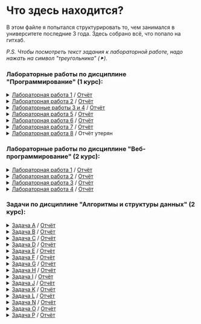 ﻿# Что здесь находится?
 В этом файле я попытался структурировать то, чем занимался в университете последние 3 года. Здесь собрано всё, что попало на гитхаб.
 
 *P.S. Чтобы посмотреть текст задания к лабораторной работе, надо нажать на символ "треугольника" (⯈).*
 ### Лабораторные работы по дисциплине "Программирование" (1 курс):
<details>
 <summary><a href="https://github.com/Gramdel/lab1">Лабораторная работа 1</a> / <a href="https://github.com/Gramdel/What-is-here/blob/main/reports/lab1.pdf">Отчёт</a></summary>
 <p align="center">
  <img src="https://github.com/Gramdel/What-is-here/blob/main/src/img/lab1_task.png"/>
 </p>
</details>
<details>
 <summary><a href="https://github.com/Gramdel/lab2">Лабораторная работа 2</a> / <a href="https://github.com/Gramdel/What-is-here/blob/main/reports/lab2.pdf">Отчёт</a></summary>
 <p align="center">
  <img src="https://github.com/Gramdel/What-is-here/blob/main/src/img/lab2_task_1.png"/>
  <img src="https://github.com/Gramdel/What-is-here/blob/main/src/img/lab2_task_2.png"/>
 </p>

Базовые классы и симулятор сражения находятся в *[jar-архиве](https://se.ifmo.ru/documents/10180/660917/Pokemon.jar/a7ce60af-6ee6-47d0-a95e-e5ed9a697bd2)* (обновлен 9.10.2018, исправлен баг с добавлением атак и кодировкой). Документация в формате javadoc - *[здесь](https://se.ifmo.ru/~tony/doc/)*.

Информацию о покемонах, цепочках эволюции и атаках можно найти на сайтах http://poke-universe.ru, http://pokemondb.net, http://veekun.com/dex/pokemon
</details>
<details>
 <summary><a href="https://github.com/Gramdel/lab3">Лабораторные работы 3 и 4</a> / <a href="https://github.com/Gramdel/What-is-here/blob/main/reports/lab3.pdf">Отчёт</a></summary>
 <p align="center">
  <img src="https://github.com/Gramdel/What-is-here/blob/main/src/img/lab3_task.png"/>
  <img src="https://github.com/Gramdel/What-is-here/blob/main/src/img/lab4_task.PNG"/>
 </p>
</details>
<details>
 <summary><a href="https://github.com/Gramdel/lab5">Лабораторная работа 5</a> / <a href="https://github.com/Gramdel/What-is-here/blob/main/reports/lab5.pdf">Отчёт</a></summary>
 <p align="center">
  <img src="https://github.com/Gramdel/What-is-here/blob/main/src/img/lab5_task_1.png"/>
  <img src="https://github.com/Gramdel/What-is-here/blob/main/src/img/lab5_task_2.png"/>
  <img src="https://github.com/Gramdel/What-is-here/blob/main/src/img/lab5_task_3.png"/>
  <img src="https://github.com/Gramdel/What-is-here/blob/main/src/img/lab5_task_4.png"/>
  <img src="https://github.com/Gramdel/What-is-here/blob/main/src/img/lab5_task_5.png"/>
 </p>
</details>
<details>
 <summary><a href="https://github.com/Gramdel/lab6">Лабораторная работа 6</a> / <a href="https://github.com/Gramdel/What-is-here/blob/main/reports/lab6.pdf">Отчёт</a></summary>
 <p align="center">
  <img src="https://github.com/Gramdel/What-is-here/blob/main/src/img/lab6_task_1.png"/>
  <img src="https://github.com/Gramdel/What-is-here/blob/main/src/img/lab6_task_2.png"/>
 </p>
</details>
<details>
 <summary><a href="https://github.com/Gramdel/lab7">Лабораторная работа 7</a> / <a href="https://github.com/Gramdel/What-is-here/blob/main/reports/lab7.pdf">Отчёт</a></summary>
 <p align="center">
  <img src="https://github.com/Gramdel/What-is-here/blob/main/src/img/lab7_task.png"/>
 </p>
</details>
<details>
 <summary><a href="https://github.com/Gramdel/lab8">Лабораторная работа 8</a> / Отчёт утерян</summary>
 <p align="center">
  <img src="https://github.com/Gramdel/What-is-here/blob/main/src/img/lab8_task_1.png"/>
  <img src="https://github.com/Gramdel/What-is-here/blob/main/src/img/lab8_task_2.png"/>
 </p>
</details>

 ### Лабораторные работы по дисциплине "Веб-программирование" (2 курс):
<details>
 <summary><a href="https://github.com/Gramdel/web_lab1">Лабораторная работа 1</a> / <a href="https://github.com/Gramdel/What-is-here/blob/main/reports/web_lab1.pdf">Отчёт</a></summary>
 <p align="center">
  <img src="https://github.com/Gramdel/What-is-here/blob/main/src/img/web_lab1_task.PNG"/>
  <img src="https://github.com/Gramdel/What-is-here/blob/main/src/img/web_lab1_area.PNG"/>
 </p>
</details>
<details>
 <summary><a href="https://github.com/Gramdel/web_lab2">Лабораторная работа 2</a> / <a href="https://github.com/Gramdel/What-is-here/blob/main/reports/web_lab2.pdf">Отчёт</a></summary>
 <p align="center">
  <img src="https://github.com/Gramdel/What-is-here/blob/main/src/img/web_lab2_task_1.PNG"/>
  <img src="https://github.com/Gramdel/What-is-here/blob/main/src/img/web_lab2_task_2.PNG"/>
  <img src="https://github.com/Gramdel/What-is-here/blob/main/src/img/web_lab2_area.PNG"/>
 </p>
</details>
<details>
 <summary><a href="https://github.com/Gramdel/web_lab3">Лабораторная работа 3</a> / <a href="https://github.com/Gramdel/What-is-here/blob/main/reports/web_lab3.pdf">Отчёт</a></summary>
 <p align="center">
  <img src="https://github.com/Gramdel/What-is-here/blob/main/src/img/web_lab3_task_1.PNG"/>
  <img src="https://github.com/Gramdel/What-is-here/blob/main/src/img/web_lab3_task_2.PNG"/>
  <img src="https://github.com/Gramdel/What-is-here/blob/main/src/img/web_lab3_area.PNG"/>
 </p>
</details>
<details>
 <summary><a href="https://github.com/Gramdel/web_lab4">Лабораторная работа 4</a> / <a href="https://github.com/Gramdel/What-is-here/blob/main/reports/web_lab4.pdf">Отчёт</a></summary>
 <p align="center">
  <img src="https://github.com/Gramdel/What-is-here/blob/main/src/img/web_lab4_task_1.PNG"/>
  <img src="https://github.com/Gramdel/What-is-here/blob/main/src/img/web_lab4_task_2.PNG"/>
  <img src="https://github.com/Gramdel/What-is-here/blob/main/src/img/web_lab4_area.PNG"/>
 </p>
</details>

### Задачи по дисциплине "Алгоритмы и структуры данных" (2 курс):
<details>
 <summary><a href="https://github.com/Gramdel/algolabs/tree/main/A">Задача A</a> / <a href="https://github.com/Gramdel/What-is-here/blob/main/reports/alg_block1.pdf">Отчёт</a></summary>

| | |
| --- | --- |
| Ограничение времени | 2 секунды |
| Ограничение памяти | 64Mb |
| Ввод | стандартный ввод или agro.in |
| Вывод | стандартный вывод или agro.out |

Городской школьник Лёша поехал на лето в деревню и занялся выращиванием цветов. Он посадил n цветков вдоль одной длинной прямой грядки, и они успешно выросли. Лёша посадил множество различных видов цветков, i-й от начала грядки цветок имеет вид ai, где ai — целое число, номер соответствующего вида в «Каталоге юного агронома».

Теперь Лёша хочет сделать фотографию выращенных им цветов и выложить ее в раздел «мои грядки» в социальной сети для агрономов «ВКомпосте». На фотографии будет виден отрезок из одного или нескольких высаженных подряд цветков.

Однако он заметил, что фотография смотрится не очень интересно, если на ней много одинаковых цветков подряд. Лёша решил, что если на фотографии будут видны три цветка одного вида, высаженные подряд, то его друзья — специалисты по эстетике цветочных фотографий — поставят мало лайков.

Помогите ему выбрать для фотографирования как можно более длинный участок своей грядки, на котором нет трех цветков одного вида подряд.

#### Формат ввода
В первой строке содержится целое число n (1 ≤ n ≤ 200 000) — количество цветов на грядке.

Во второй строке содержится n целых чисел ai (1 ≤ ai ≤ 10^9), обозначающих вид очередного цветка. Одинаковые цветки обозначаются одинаковыми числами, разные — разными.

#### Формат вывода
Выведите номер первого и последнего цветка на самом длинном искомом участке. Цветки нумерются от 1 до n.

Если самых длинных участков несколько, выведите участок, который начинается раньше.

#### Пример
| Ввод | Вывод |
| --- | --- |
| 6 <br/> 5 6 6 6 23 9 | 3 6 |
</details>
<details>
 <summary><a href="https://github.com/Gramdel/algolabs/tree/main/B">Задача B</a> / <a href="https://github.com/Gramdel/What-is-here/blob/main/reports/alg_block1.pdf">Отчёт</a></summary>

| | |
| --- | --- |
| Ограничение времени | 1 секунда |
| Ограничение памяти | 256Mb |
| Ввод | стандартный ввод или input.txt |
| Вывод | стандартный вывод или output.txt |

Недавно Глеб открыл зоопарк. Он решил построить его в форме круга и, естественно, обнёс забором. Глеб взял вас туда начальником охраны. Казалось бы все началось так хорошо, но именно в вашу первую смену все животные разбежались. В зоопарке n животных различных видов, также под каждый из видов есть свои ловушки. К сожалению некоторые животные враждуют с друг другом в природе (они обозначены разными буквами), а зоопарк обнесён забором и имеет форму круга. С помощью камер, удалось выяснить, где находятся все животные. Умная система поддержки жизнедеятельности зоопарка уже просканировала зоопарк и вывела id всех животных и ловушек в том порядке, в котором они видны из центра зоопарка. Получилось так, что все животные и все ловушки находятся на краю зоопарка. Вы хотите понять, могут ли животные прийти в свою ловушку так, чтобы их путь не пересекался с другими. Если да, также предъявите какую-нибудь из схем поимки животных.

#### Формат ввода
На вход подается строчка из 2 ⋅ n символов латинского алфавита, где маленькая буква - животное, а большая - ловушка. Размер строки не более 100000.

#### Формат вывода
Требуется вывести "Impossible", если решения не существует или "Possible", если можно вернуть всех животных в клетки. В случае если можно, то для каждой ловушки в порядке обхода требуется вывести индекс животного в ней.

#### Пример 1
| Ввод | Вывод |
| --- | --- |
| ABba | Possible <br/> 2 1 |

#### Пример 2
| Ввод | Вывод |
| --- | --- |
| ABab | Impossible |
</details>
<details>
 <summary><a href="https://github.com/Gramdel/algolabs/tree/main/C">Задача C</a> / <a href="https://github.com/Gramdel/What-is-here/blob/main/reports/alg_block1.pdf">Отчёт</a></summary>

| | |
| --- | --- |
| Ограничение времени | 1 секунда |
| Ограничение памяти | 64Mb |
| Ввод | стандартный ввод или input.txt |
| Вывод | стандартный вывод или output.txt |

Вадим разрабатывает парсер конфигурационных файлов для своего проекта. Файл состоит из блоков, которые выделяются с помощью символов «{» — начало блока, и «}» — конец блока. Блоки могут вкладываться друг в друга. В один блок может быть вложено несколько других блоков.

В конфигурационном файле встречаются переменные. Каждая переменная имеет имя, которое состоит из не более чем десяти строчных букв латинского алфавита. Переменным можно присваивать числовые значения. Изначально все переменные имеют значение 0.

Присваивание нового значения записывается как \<variable\>=\<number\>, где \<variable\> — имя переменной, а \<number\> — целое число, по модулю не превосходящее 10^9. Парсер читает конфигурационный файл построчно. Как только он встречает выражение присваивания, он присваивает новое значение переменной. Это значение сохраняется до конца текущего блока, а затем восстанавливается старое значение переменной. Если в блок вложены другие блоки, то внутри тех из них, которые идут после присваивания, значение переменной также будет новым.

Кроме того, в конфигурационном файле можно присваивать переменной значение другой переменной. Это действие записывается как \<variable1\>=\<variable2\>. Прочитав такую строку, парсер присваивает текущее значение переменной variable2 переменной variable1. Как и в случае присваивания константного значения, новое значение сохраняется только до конца текущего блока. После окончания блока переменной возвращается значение, которое было перед началом блока.

Для отладки Вадим хочет напечатать присваиваемое значение для каждой строки вида \<variable1\>=\<variable2\>. Помогите ему отладить парсер.

#### Формат ввода
Входные данные содержат хотя бы одну и не более 10^5 строк. Каждая строка имеет один из четырех типов:
 - { — начало блока;
 - } — конец блока;
 - \<variable\>=\<number\> — присваивание переменной значения, заданного числом;
 - \<variable1\>=\<variable2\> — присваивание одной переменной значения другой переменной. Переменные \<variable1\> и \<variable2\> могут совпадать.
Гарантируется, что ввод является корректным и соответствует описанию из условия. Ввод не содержит пробелов.

#### Формат вывода
Для каждой строки типа \<variable1\>=\<variable2\> выведите значение, которое было присвоено.

#### Пример
| Ввод | Вывод |
| --- | --- |
| a=b<br/>b=123<br/>var=b<br/>b=-34<br/>{<br/>c=b<br/>b=1000000000<br/>d=b<br/>{<br/>a=b<br/>e=var<br/>}<br/>}<br/>b=b | 0<br/>123<br/>-34<br/>1000000000<br/>1000000000<br/>123<br/>-34 |
</details>
<details>
 <summary><a href="https://github.com/Gramdel/algolabs/tree/main/D">Задача D</a> / <a href="https://github.com/Gramdel/What-is-here/blob/main/reports/alg_block1.pdf">Отчёт</a></summary>

| | |
| --- | --- |
| Ограничение времени | 1 секунда |
| Ограничение памяти | 64Mb |
| Ввод | стандартный ввод или chaos.in |
| Вывод | стандартный вывод или chaos.out |

В секретной лаборатории профессора Хаоса проходит эксперимент по выращиванию особо опасных бактерий. В начале первого дня эксперимента у Хаоса имеется a особо опасных бактерий.

Каждый день эксперимента устроен следующим образом. Рано утром профессор достает из контейнера все свои бактерии и помещает их в инкубатор, где бактерии начинают делиться. Вместо каждой бактерии образуется b новых бактерий.

После извлечения бактерий из инкубатора c из них используются для проведения различных опытов и затем уничтожаются. Если после извлечения из инкубатора имеется менее c бактерий, для проведения опытов используются все имеющиеся бактерии, и эксперимент заканчивается.

Оставшиеся бактерии в конце дня необходимо поместить в контейнер и продолжить использовать в эксперименте. Однако в контейнер можно поместить не более d бактерий, поэтому если число оставшихся бактерий больше d, то в контейнер помещаются d бактерий, а остальные уничтожаются.

Теперь профессор Хаос хочет выяснить, сколько особо опасных бактерий будет у него в контейнере после k-го дня эксперимента. Помогите ему найти ответ на этот вопрос.

#### Формат ввода
В единственной строке входного файла содержится пять целых чисел a, b, c, d и k (1 ≤ a, b ≤ 1000, 0 ≤ c ≤ 1000, 1 ≤ d ≤ 1000, a ≤ d, 1 ≤ k ≤ 10^18).

#### Формат вывода
Выведите одно число — количество бактерий у Хаоса к концу k-го дня. Если эксперимент завершится в k-й день или ранее, выведите число 0.

#### Пример 1
| Ввод | Вывод |
| --- | --- |
| 1 3 1 5 2 | 5 |

#### Пример 2
| Ввод | Вывод |
| --- | --- |
| 1 2 0 4 3 | 4 |

#### Пример 3
| Ввод | Вывод |
| --- | --- |
| 1 2 3 5 2 | 0 |
</details>
<details>
 <summary><a href="https://github.com/Gramdel/algolabs/tree/main/E">Задача E</a> / <a href="https://github.com/Gramdel/What-is-here/blob/main/reports/alg_block2.pdf">Отчёт</a></summary>

| | |
| --- | --- |
| Ограничение времени | 0.1 секунда |
| Ограничение памяти | 256Mb |
| Ввод | стандартный ввод или input.txt |
| Вывод | стандартный вывод или output.txt |

На прямой расположены стойла, в которые необходимо расставить коров так, чтобы минимальное расcтояние между коровами было как можно больше.

#### Формат ввода
В первой строке вводятся числа N (2 < N ≤ 10^5) – количество стойл и K (1 < K < N ) – количество коров. Во второй строке задаются N натуральных чисел в порядке возрастания – координаты стойл (координаты не превосходят 10^9).

#### Формат вывода
Выведите одно число – наибольшее возможное допустимое расстояние.

#### Пример 1
| Ввод | Вывод |
| --- | --- |
| 6 3<br/>2 5 7 11 15 20 | 9 |

#### Пример 2
| Ввод | Вывод |
| --- | --- |
| 5 3<br/>1 2 3 100 1000 | 99 |
</details>
<details>
 <summary><a href="https://github.com/Gramdel/algolabs/tree/main/F">Задача F</a> / <a href="https://github.com/Gramdel/What-is-here/blob/main/reports/alg_block2.pdf">Отчёт</a></summary>

| | |
| --- | --- |
| Ограничение времени | 1 секунда |
| Ограничение памяти | 256Mb |
| Ввод | стандартный ввод или number.in |
| Вывод | стандартный вывод или number.out |

Вася написал на длинной полоске бумаги большое число и решил похвастаться своему старшему брату Пете этим достижением. Но только он вышел из комнаты, чтобы позвать брата, как его сестра Катя вбежала в комнату и разрезала полоску бумаги на несколько частей. В результате на каждой части оказалось одна или несколько идущих подряд цифр.

Теперь Вася не может вспомнить, какое именно число он написал. Только помнит, что оно было очень большое. Чтобы утешить младшего брата, Петя решил выяснить, какое максимальное число могло быть написано на полоске бумаги перед разрезанием. Помогите ему!

#### Формат ввода
Выведите в выходной файл одну строку — максимальное число, которое могло быть написано на полоске перед разрезанием.

#### Формат вывода
Выведите одно число – наибольшее возможное допустимое расстояние.

#### Пример 1
| Ввод | Вывод |
| --- | --- |
| 2<br/>20<br/>004<br/>66 | 66220004 |

#### Пример 2
| Ввод | Вывод |
| --- | --- |
| 3 | 3 |
</details>
<details>
 <summary><a href="https://github.com/Gramdel/algolabs/tree/main/G">Задача G</a> / <a href="https://github.com/Gramdel/What-is-here/blob/main/reports/alg_block2.pdf">Отчёт</a></summary>

| | |
| --- | --- |
| Ограничение времени | 2 секунды |
| Ограничение памяти | 256Mb |
| Ввод | стандартный ввод или aurora.in |
| Вывод | стандартный вывод или aurora.out |

Ходят легенды, что пока Аврора спала, ей снилось, что она ходит по разным местам: леса, поля, города и сёла. И вот однажды она наткнулась на пещеру, в которой сидел мудрец. Когда мудрец поднял на Аврору глаза, он изрёк: «Дорогая Аврора! Ты уже годами скитаешься по этим землям. Я хочу предложить тебе задачку. Вот тебе строка s. Каждая буква из алфавита имеет свой вес ci. Вес строки, которую ты можешь получить из s многократным обменом любых двух букв, вычисляется так: для каждой буквы алфавита посчитай максимальное расстояние между позициями, в которых стоит эта буква и перемножь его с весом этой буквы. Принеси мне строку максимально возможного веса, и я тебе расскажу, в чём смысл жизни».

К счастью, когда Аврора уже шла со строкой к мудрецу, её поцеловал Филипп, и Аврора вышла из этого кошмара. Теперь вам предлагается самим окунуться в этот кошмар и решить поставленную задачу.

#### Формат ввода
Дана строка, состоящая из строчных букв латинского алфавита (1 ≤ |s| ≤ 10^5). Следующая строка ввода содержит 26 чисел — веса букв латинского алфавита от «a» до «z», веса неотрицательны и не превосходят 2^31 - 1.

#### Формат вывода
Выведите строку s, в которой переставлены буквы так, чтобы полученный вес был максимально возможным. Если искомых вариантов несколько, выведите любой из них.

#### Пример
| Ввод | Вывод |
| --- | --- |
| lkshrules <br/> 0 1 2 3 4 5 6 7 8 9 10 11 12 13 14 15 16 17 18 19 20 21 22 23 24 25 | slkhruels |
</details>
<details>
 <summary><a href="https://github.com/Gramdel/algolabs/tree/main/H">Задача H</a> / <a href="https://github.com/Gramdel/What-is-here/blob/main/reports/alg_block2.pdf">Отчёт</a></summary>

| | |
| --- | --- |
| Ограничение времени | 2 секунды |
| Ограничение памяти | 256Mb |
| Ввод | стандартный ввод или shop.in |
| Вывод | стандартный вывод или shop.out |

У Билла большая семья: трое сыновей, девять внуков. И всех надо кормить. Поэтому Билл раз в неделю ходит в магазин.

Однажды Билл пришел в магазин и увидел, что в магазине проводится акция под названием «каждый k-й товар бесплатно». Изучив правила акции, Билл выяснил следующее. Пробив на кассе товары, покупатель получает чек. Пусть в чеке n товаров, тогда n/k округленное вниз самых дешевых из них достаются бесплатно.

Например, если в чеке пять товаров за 200, 100, 1000, 400 и 100 рублей, соответственно, и k = 2, то бесплатно достаются оба товара по 100 рублей, всего покупатель должен заплатить 1600 рублей.

Билл уже выбрал товары, и направился к кассе, когда сообразил, что товары, которые он хочет купить, можно разбить на несколько чеков, и благодаря этому потратить меньше денег.

Помогите Биллу выяснить, какую минимальную сумму он сможет заплатить за выбранные товары, возможно разбив их на несколько чеков.

#### Формат ввода
Первая строка входного файла содержит два целых числа n, k (1 ≤ n ≤ 100 000, 2 ≤ k ≤ 100) — количество товаров, которые хочет купит Билл и параметр акции «каждый k-й товар бесплатно».

Следующая строка содержит n целых чисел ai (1 ≤ ai ≤ 10 000) — цены товаров, которые покупает Билл.

#### Пример
| Ввод | Вывод |
| --- | --- |
| 5 2 <br/> 200 100 1000 400 100 | 1300 |
</details>
<details>
 <summary><a href="https://github.com/Gramdel/algolabs/tree/main/I">Задача I</a> / <a href="https://github.com/Gramdel/What-is-here/blob/main/reports/alg_block3.pdf">Отчёт</a></summary>

| | |
| --- | --- |
| Ограничение времени | 1 секунда |
| Ограничение памяти | 256Mb |
| Ввод | стандартный ввод или input.txt |
| Вывод | стандартный вывод или output.txt |

Петя, которому три года, очень любит играть с машинками. Всего у Пети N различных машинок, которые хранятся на полке шкафа так высоко, что он сам не может до них дотянуться. Одновременно на полу комнаты может находиться не более K машинок. Петя играет с одной из машинок на полу и если он хочет поиграть с другой машинкой, которая также находится на полу, то дотягивается до нее сам. Если же машинка находится на полке, то он обращается за помощью к маме. Мама может достать для Пети машинку с полки и одновременно с этим поставить на полку любую машинку с пола. Мама очень хорошо знает своего ребенка и может предугадать последовательность, в которой Петя захочет играть с машинками. При этом, чтобы не мешать Петиной игре, она хочет совершить как можно меньше операций по подъему машинки с пола, каждый раз правильно выбирая машинку, которую следует убрать на полку. Ваша задача состоит в том, чтобы определить минимальное количество операций. Перед тем, как Петя начал играть, все машинки стоят на полке.

#### Формат ввода
В первой строке содержаться три числа N, K и P (1≤ K, N ≤ 100000, 1≤ P ≤ 500000). В следующих P строках записаны номера машинок в том порядке, в котором Петя захочет играть с ними.

#### Формат вывода
Выведите единственное число: минимальное количество операций, которое надо совершить Петиной маме.

#### Пример
| Ввод | Вывод |
| --- | --- |
| 3 2 7<br/>1<br/>2<br/>3<br/>1<br/>3<br/>1<br/>2 | 4 |
</details>
<details>
 <summary><a href="https://github.com/Gramdel/algolabs/tree/main/J">Задача J</a> / <a href="https://github.com/Gramdel/What-is-here/blob/main/reports/alg_block3.pdf">Отчёт</a></summary>
 
| | |
| --- | --- |
| Ограничение времени | 0.6 секунд |
| Ограничение памяти | 256Mb |
| Ввод | стандартный ввод или input.txt |
| Вывод | стандартный вывод или output.txt |

Гоблины Мглистых гор очень любях ходить к своим шаманам. Так как гоблинов много, к шаманам часто образуются очень длинные очереди. А поскольку много гоблинов в одном месте быстро образуют шумную толку, которая мешает шаманам проводить сложные медицинские манипуляции, последние решили установить некоторые правила касательно порядка в очереди.

Обычные гоблины при посещении шаманов должны вставать в конец очереди. Привилегированные же гоблины, знающие особый пароль, встают ровно в ее середину, причем при нечетной длине очереди они встают сразу за центром.

Так как гоблины также широко известны своим непочтительным отношением ко всяческим правилам и законам, шаманы попросили вас написать программу, которая бы отслеживала порядок гоблинов в очереди.

#### Формат ввода
В первой строке входных данный записано число N (1 ≤ N ≤ 10^5) - количество запросов. Следующие N строк содержат описание запросов в формате:
 - \+ i — гоблин с номером i (1 ≤ i ≤ N) встаёт в конец очереди.
 - \* i — привилегированный гоблин с номером i встает в середину очереди.
 - \- — первый гоблин из очереди уходит к шаманам. Гарантируется, что на момент такого запроса очередь не пуста.

#### Формат вывода
Для каждого запроса типа - программа должна вывести номер гоблина, который должен зайти к шаманам.

#### Пример 1
| Ввод | Вывод |
| --- | --- |
| 7<br/>+ 1<br/>+ 2<br/>-<br/>+ 3<br/>+ 4<br/>-<br/>- | 1<br/>2<br/>3 |

#### Пример 2
| Ввод | Вывод |
| --- | --- |
| 2<br/>* 1<br/>+ 2 |  |
</details>
<details>
 <summary><a href="https://github.com/Gramdel/algolabs/tree/main/K">Задача K</a> / <a href="https://github.com/Gramdel/What-is-here/blob/main/reports/alg_block3.pdf">Отчёт</a></summary>
 
| | |
| --- | --- |
| Ограничение времени | 1 секунда |
| Ограничение памяти | 188Gb |
| Ввод | стандартный ввод или input.txt |
| Вывод | стандартный вывод или output.txt |

Пете поручили написать менеджер памяти для новой стандартной библиотеки языка \varphi++. В распоряжении у менеджера находится массив из N последовательных ячеек памяти, пронумерованных от 1 до N. Задача менеджера – обрабатывать запросы приложений на выделение и освобождение памяти. Запрос на выделение памяти имеет один параметр K. Такой запрос означает, что приложение просит выделить ему K последовательных ячеек памяти. Если в распоряжении менеджера есть хотя бы один свободный блок из K последовательных ячеек, то он обязан в ответ на запрос выделить такой блок. При этом непосредственно перед самой первой ячейкой памяти выделяемого блока не должно располагаться свободной ячейки памяти. После этого выделенные ячейки становятся занятыми и не могут быть использованы для выделения памяти, пока не будут освобождены. Если блока из K последовательных свободных ячеек нет, то запрос отклоняется. Запрос на освобождение памяти имеет один параметр T. Такой запрос означает, что менеджер должен освободить память, выделенную ранее при обработке запроса с порядковым номером T. Запросы нумеруются, начиная с единицы. Гарантируется, что запрос с номером T – запрос на выделение, причем к нему еще не применялось освобождение памяти. Освобожденные ячейки могут снова быть использованы для выделения памяти. Если запрос с номером T был отклонен, то текущий запрос на освобождение памяти игнорируется. Требуется написать менеджер памяти, удовлетворяющий приведенным критериям.

#### Формат ввода
Первая строка входного файла содержит числа N и M – количество ячеек памяти и количество запросов соответственно (1 ≤ N ≤ 2^31 - 1; 1 ≤ M ≤ 10^5). Каждая из следующих M строк содержит по одному числу: (i+1)-я строка входного файла (1 ≤ i ≤ M) содержит либо положительное число K, если i-й запрос – запрос на выделение с параметром K (1 ≤ K ≤ N), либо отрицательное число -T, если i-й запрос – запрос на освобождение с параметром T (1 ≤ T < i).

#### Формат вывода
Для каждого запроса на выделение памяти выведите в выходной файл результат обработки этого запроса: для успешных запросов выведите номер первой ячейки памяти в выделенном блоке, для отклоненных запросов выведите число -1. Результаты нужно выводить в порядке следования запросов во входном файле.

#### Пример 1
| Ввод | Вывод |
| --- | --- |
| 42 9<br/>7<br/>3<br/>8<br/>-2<br/>6<br/>5<br/>-5<br/>9<br/>4 | 1<br/>8<br/>11<br/>19<br/>25<br/>30<br/>19 |

#### Пример 2
| Ввод | Вывод |
| --- | --- |
| 128 12<br/>1<br/>2<br/>4<br/>-2<br/>8<br/>-3<br/>16<br/>-5<br/>32<br/>-7<br/>64<br/>-1 | 1<br/>2<br/>4<br/>8<br/>16<br/>32<br/>64 |
</details>
<details>
 <summary><a href="https://github.com/Gramdel/algolabs/tree/main/L">Задача L</a> / <a href="https://github.com/Gramdel/What-is-here/blob/main/reports/alg_block3.pdf">Отчёт</a></summary>
 
| | |
| --- | --- |
| Ограничение времени | 0.5 секунд |
| Ограничение памяти | 256Mb |
| Ввод | стандартный ввод или input.txt |
| Вывод | стандартный вывод или output.txt |

Рассмотрим последовательность целых чисел длины N. По ней с шагом 1 двигается «окно» длины K, то есть сначала в «окне» видно первые K чисел, на следующем шаге в «окне» уже будут находиться K чисел, начиная со второго, и так далее до конца последовательности. Требуется для каждого положения «окна» определить минимум в нём.

#### Формат ввода
В первой строке входных данных содержатся два числа N и K (1 ≤ N ≤ 150000, 1 ≤ K ≤ 10000, K ≤ N) – длины последовательности и «окна», соответственно. На следующей строке находятся N чисел – сама последовательность. Числа последовательности не превосходят по модулю 10^5.

#### Формат вывода
Выходые данные должны содержать N - K + 1 строк – минимумы для каждого положения «окна».

#### Пример
| Ввод | Вывод |
| --- | --- |
| 7 3<br/>1 3 2 4 5 3 1 | 1 2 2 3 1 |
</details>
<details>
 <summary><a href="https://github.com/Gramdel/algolabs/tree/main/N">Задача N</a> / <a href="https://github.com/Gramdel/What-is-here/blob/main/reports/alg_block4.pdf">Отчёт</a></summary>
 
| | |
| --- | --- |
| Ограничение времени | 1 секунда |
| Ограничение памяти | 256Mb |
| Ввод | стандартный ввод или input.txt |
| Вывод | стандартный вывод или output.txt |

У Васи есть n свинок-копилок, свинки занумерованы числами от 1 до n. Каждая копилка может быть открыта единственным соответствующим ей ключом или разбита.

Вася положил ключи в некоторые из копилок (он помнит, какой ключ лежит в какой из копилок). Теперь Вася собрался купить машину, а для этого ему нужно достать деньги из всех копилок. При этом он хочет разбить как можно меньшее количество копилок (ведь ему еще нужно копить деньги на квартиру, дачу, вертолет…). Помогите Васе определить, какое минимальное количество копилок нужно разбить.

#### Формат ввода
В первой строке содержится число n — количество свинок-копилок (1 ≤ n ≤ 100). Далее идет n строк с описанием того, где лежит ключ от какой копилки: в i-й из этих строк записан номер копилки, в которой находится ключ от i-й копилки.

#### Формат вывода
Выведите единственное число: минимальное количество копилок, которые необходимо разбить.

#### Пример
| Ввод | Вывод |
| --- | --- |
| 4<br/>2<br/>1<br/>2<br/>4 | 2 |
</details>
<details>
 <summary><a href="https://github.com/Gramdel/algolabs/tree/main/O">Задача O</a> / <a href="https://github.com/Gramdel/What-is-here/blob/main/reports/alg_block4.pdf">Отчёт</a></summary>

| | |
| --- | --- |
| Ограничение времени | 2 секунды |
| Ограничение памяти | 64Mb |
| Ввод | стандартный ввод или input.txt |
| Вывод | стандартный вывод или output.txt |

Во время теста Михаил Дмитриевич заметил, что некоторые лкшата обмениваются записками. Сначала он хотел поставить им всем двойки, но в тот день Михаил Дмитриевич был добрым, а потому решил разделить лкшат на две группы: списывающих и дающих списывать, и поставить двойки только первым.

У Михаила Дмитриевича записаны все пары лкшат, обменявшихся записками. Требуется определить, сможет ли он разделить лкшат на две группы так, чтобы любой обмен записками осуществлялся от лкшонка одной группы лкшонку другой группы.

#### Формат ввода
В первой строке находятся два числа N и M — количество лкшат и количество пар лкшат, обменивающихся записками (1 ≤ N ≤ 100, 0 ≤ M ≤ N(N-1)/2). Далее в M строках расположены описания пар лкшат: два различных числа, соответствующие номерам лкшат, обменивающихся записками (нумерация лкшат идёт с 1). Каждая пара лкшат перечислена не более одного раза.

#### Формат вывода
Необходимо вывести ответ на задачу Павла Олеговича. Если возможно разделить лкшат на две группы, выведите «YES»; иначе выведите «NO».

#### Пример
| Ввод | Вывод |
| --- | --- |
| 3 2<br/>1 2<br/>2 3 | YES |
</details>
<details>
 <summary><a href="https://github.com/Gramdel/algolabs/tree/main/P">Задача P</a> / <a href="https://github.com/Gramdel/What-is-here/blob/main/reports/alg_block4.pdf">Отчёт</a></summary>

| | |
| --- | --- |
| Ограничение времени | 2 секунды |
| Ограничение памяти | 256Mb |
| Ввод | стандартный ввод или avia.in |
| Вывод | стандартный вывод или avia.out |

Главного конструктора Петю попросили разработать новую модель самолёта для компании «Air Бубундия». Оказалось, что самая сложная часть заключается в подборе оптимального размера топливного бака.

Главный картограф «Air Бубундия» Вася составил подробную карту Бубундии. На этой карте он отметил расход топлива для перелёта между каждой парой городов.

Петя хочет сделать размер бака минимально возможным, для которого самолёт сможет долететь от любого города в любой другой (возможно, с дозаправками в пути).

#### Формат ввода
Первая строка входного файла содержит натуральное число n (1 ≤ n ≤ 1000) — число городов в Бубундии. Далее идут n строк по n чисел каждая. j-е число в i-й строке равно расходу топлива при перелёте из i-го города в j-й. Все числа не меньше нуля и меньше 10^9. Гарантируется, что для любого i в i-й строчке i-е число равно нулю.

#### Формат вывода
Первая строка выходного файла должна содержать одно число — оптимальный размер бака.о разбить.

#### Пример
| Ввод | Вывод |
| --- | --- |
| 4<br/>0 10 12 16<br/>11 0 8 9<br/>10 13 0 22<br/>13 10 17 0 | 10 |
</details>
